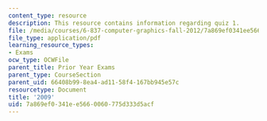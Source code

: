 ```yaml
---
content_type: resource
description: This resource contains information regarding quiz 1.
file: /media/courses/6-837-computer-graphics-fall-2012/7a869ef0341ee5660060775d333d5acf_MIT6_837F12_2009_final.pdf
file_type: application/pdf
learning_resource_types:
- Exams
ocw_type: OCWFile
parent_title: Prior Year Exams
parent_type: CourseSection
parent_uid: 66408b99-8ea4-ad11-58f4-167bb945e57c
resourcetype: Document
title: '2009'
uid: 7a869ef0-341e-e566-0060-775d333d5acf
---
```

